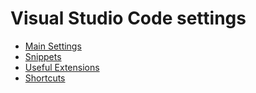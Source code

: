 # Visual Studio Code settings

- [Main Settings](pages/MainSettings.md)
- [Snippets](pages/Snippets.md)
- [Useful Extensions](pages/UsefulExtensions.md)
- [Shortcuts](pages/Shortcuts.md)
